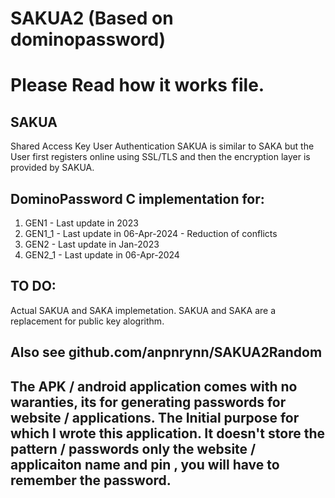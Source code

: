 # SAKUA2 (Based on dominopassword)

# Please Read how it works file.

SAKUA
-----
Shared Access Key User Authentication
SAKUA is similar to SAKA but the User first registers online using SSL/TLS and then the encryption layer is provided by SAKUA.

DominoPassword C implementation for:
------------------------------------
1. GEN1   - Last update in 2023
2. GEN1_1 - Last update in 06-Apr-2024 - Reduction of conflicts
3. GEN2   - Last update in Jan-2023 
4. GEN2_1 - Last update in 06-Apr-2024

TO DO:
------
Actual SAKUA and SAKA implemetation. SAKUA and SAKA are a replacement for public key alogrithm.


## Also see github.com/anpnrynn/SAKUA2Random

## The APK / android application comes with no waranties, its for generating passwords for website / applications. The Initial purpose for which I wrote this application. It doesn't store the pattern / passwords only the website / applicaiton name and pin , you will have to remember the password. 

